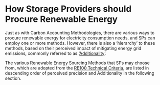 # How Storage Providers should Procure Renewable Energy

Just as with Carbon Accounting Methodologies, there are various ways to procure renewable energy for electricity consumption needs, and SPs can employ one or more methods. However, there is also a ‘hierarchy’ to these methods, based on their perceived impact of mitigating energy grid emissions, commonly referred to as ‘[Additionality](https://en.wikipedia.org/wiki/Additionality)’.

The various Renewable Energy Sourcing Methods that SPs may choose from, which are adopted from the [RE100 Technical Criteria](https://www.there100.org/sites/re100/files/2021-03/RE100%20Technical%20criteria%20\_for%20website\_final.pdf), are listed in descending order of perceived precision and Additionality in the following section.
